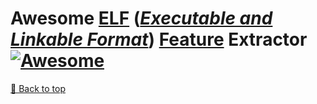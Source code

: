 # Awesome [ELF](https://en.wikipedia.org/wiki/Executable_and_Linkable_Format) (_[Executable and Linkable Format](https://youtube.com/playlist?list=PL9V4Zu3RroiVlMaBS8X6_nkXz6FPyGa-O&si=-W_udRBVwMf6kdi5)_) [Feature](https://en.wikipedia.org/wiki/Feature_(machine_learning)) Extractor [![Awesome](https://awesome.re/badge.svg)](https://awesome.re)





[🔼 Back to top](#awesome-elf-feature-extractor)
